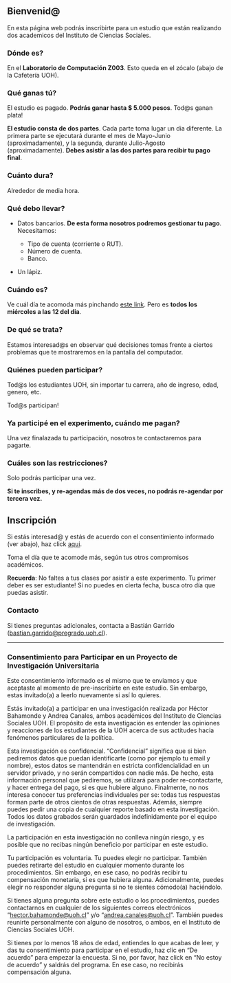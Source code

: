 ## Bienvenid@

En esta página web podrás inscribirte para un estudio que están realizando dos academicos del Instituto de Ciencias Sociales. 

### Dónde es? 

En el **Laboratorio de Computación Z003**. Esto queda en el zócalo (abajo de la Cafetería UOH).

### Qué ganas tú?

El estudio es pagado. **Podrás ganar hasta $ 5.000 pesos**. Tod@s ganan plata!

**El estudio consta de dos partes**. Cada parte toma lugar un dia diferente. La primera parte se ejecutará durante el mes de Mayo-Junio (aproximadamente), y la segunda, durante Julio-Agosto (aproximadamente). **Debes asistir a las dos partes para recibir tu pago final**.

### Cuánto dura?

Alrededor de media hora.

### Qué debo llevar?

- Datos bancarios. **De esta forma nosotros podremos gestionar tu pago**. Necesitamos:
  * Tipo de cuenta (corriente o RUT).
  * Número de cuenta. 
  * Banco.

- Un lápiz.

### Cuándo es?

Ve cuál día te acomoda más pinchando [este link](https://calendly.com/bahamonde/estudio). Pero es **todos los miércoles a las 12 del dia**. 

### De qué se trata? 

Estamos interesad@s en observar qué decisiones tomas frente a ciertos problemas que te mostraremos en la pantalla del computador.

### Quiénes pueden participar?

Tod@s los estudiantes UOH, sin importar tu carrera, año de ingreso, edad, genero, etc. 

Tod@s participan!

### Ya participé en el experimento, cuándo me pagan?

Una vez finalazada tu participación, nosotros te contactaremos para pagarte.

### Cuáles son las restricciones?

Solo podrás participar una vez. 

**Si te inscribes, y re-agendas más de dos veces, no podrás re-agendar por tercera vez.**

## Inscripción

Si estás interesad@ y estás de acuerdo con el consentimiento informado (ver abajo), haz click [aqui](https://calendly.com/bahamonde/estudio). 

Toma el día que te acomode más, según tus otros compromisos académicos.

**Recuerda**: No faltes a tus clases por asistir a este experimento. Tu primer deber es ser estudiante! Si no puedes en cierta fecha, busca otro día que puedas asistir.

### Contacto

Si tienes preguntas adicionales, contacta a Bastián Garrido (bastian.garrido@pregrado.uoh.cl).

---

### Consentimiento para Participar en un Proyecto de Investigación Universitaria

Este consentimiento informado es el mismo que te enviamos y que aceptaste al momento de pre-inscribirte en este estudio. Sin embargo, estas invitado(a) a leerlo nuevamente si así lo quieres.
 
Estás invitado(a) a participar en una investigación realizada por Héctor Bahamonde y Andrea Canales, ambos académicos del Instituto de Ciencias Sociales UOH. El propósito de esta investigación es entender las opiniones y reacciones de los estudiantes de la UOH acerca de sus actitudes hacia fenómenos particulares de la política.
 
Esta investigación es confidencial. “Confidencial” significa que si bien pediremos datos que puedan identificarte (como por ejemplo tu email y nombre), estos datos se mantendrán en estricta confidencialidad en un servidor privado, y no serán compartidos con nadie más. De hecho, esta información personal que pediremos, se utilizará para poder re-contactarte, y hacer entrega del pago, si es que hubiere alguno. Finalmente, no nos interesa conocer tus preferencias individuales per se: todas tus respuestas forman parte de otros cientos de otras respuestas. Además, siempre puedes pedir una copia de cualquier reporte basado en esta investigación. Todos los datos grabados serán guardados indefinidamente por el equipo de investigación.
 
La participación en esta investigación no conlleva ningún riesgo, y es posible que no recibas ningún beneficio por participar en este estudio.
 
Tu participación es voluntaria. Tu puedes elegir no participar. También puedes retirarte del estudio en cualquier momento durante los procedimientos. Sin embargo, en ese caso, no podrás recibir tu compensación monetaria, si es que hubiera alguna. Adicionalmente, puedes elegir no responder alguna pregunta si no te sientes cómodo(a) haciéndolo.
 
Si tienes alguna pregunta sobre este estudio o los procedimientos, puedes contactarnos en cualquier de los siguientes correos electrónicos “hector.bahamonde@uoh.cl” y/o “andrea.canales@uoh.cl”. También puedes reunirte personalmente con alguno de nosotros, o ambos, en el Instituto de Ciencias Sociales UOH.

Si tienes por lo menos 18 años de edad, entiendes lo que acabas de leer, y das tu consentimiento para participar en el estudio, haz clic en “De acuerdo” para empezar la encuesta. Si no, por favor, haz click en “No estoy de acuerdo” y saldrás del programa. En ese caso, no recibirás compensación alguna.
